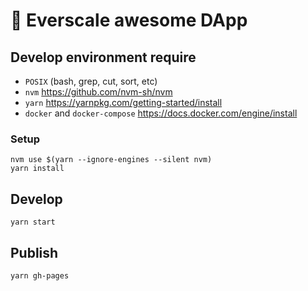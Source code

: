 # 🚀 Everscale awesome DApp

## Develop environment require

- `POSIX` (bash, grep, cut, sort, etc)
- `nvm` https://github.com/nvm-sh/nvm
- `yarn` https://yarnpkg.com/getting-started/install
- `docker` and `docker-compose` https://docs.docker.com/engine/install 

### Setup

```shell
nvm use $(yarn --ignore-engines --silent nvm)
yarn install
```

## Develop

```
yarn start
```

## Publish

```
yarn gh-pages
```
